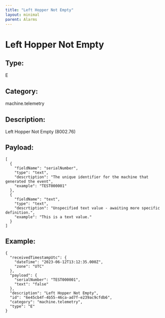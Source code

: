 ```yaml
---
title: "Left Hopper Not Empty"
layout: minimal
parent: Alarms
---
```


# Left Hopper Not Empty

## Type:

E

## Category:

machine.telemetry

## Description: 

Left Hopper Not Empty (8002.76)

## Payload:

```
[
  {
    "fieldName": "serialNumber",
    "type": "text",
    "descrtiption": "The unique identifier for the machine that generated the event",
    "example": "TEST000001"
  },
  {
    "fieldName": "text",
    "type": "text",
    "descrtiption": "Unspecified text value - awaiting more specific definition.",
    "example": "This is a text value."
  }
]
```

## Example:

```
{
  "receivedTimestampUtc": {
    "dateTime": "2023-06-12T13:12:35.000Z",
    "zone": "UTC"
  },
  "payload": {
    "serialNumber": "TEST000001",
    "text": "false"
  },
  "description": "Left Hopper Not Empty",
  "id": "6e45cb4f-4b55-46ca-ad7f-e239ac9cfdb6",
  "category": "machine.telemetry",
  "type": "E"
}
```
